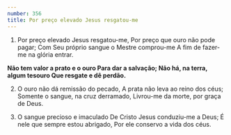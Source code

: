 ```yaml
---
number: 356
title: Por preço elevado Jesus resgatou-me
---
```


1. Por preço elevado Jesus resgatou-me,
  Por preço que ouro não pode pagar;
  Com Seu próprio sangue o Mestre comprou-me
  A fim de fazer-me na glória entrar.

  __Não tem valor a prato e o ouro
  Para dar a salvação;
  Não há, na terra, algum tesouro
  Que resgate e dê perdão.__

2. O ouro não dá remissão do pecado,
  A prata não leva ao reino dos céus;
  Somente o sangue, na cruz derramado,
  Livrou-me da morte, por graça de Deus.

3. O sangue precioso e imaculado
  De Cristo Jesus conduziu-me a Deus;
  É nele que sempre estou abrigado,
  Por ele conservo a vida dos céus.
